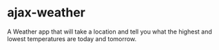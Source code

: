 # ajax-weather
A Weather app that will take a location and tell you what the highest and lowest temperatures are today and tomorrow.
